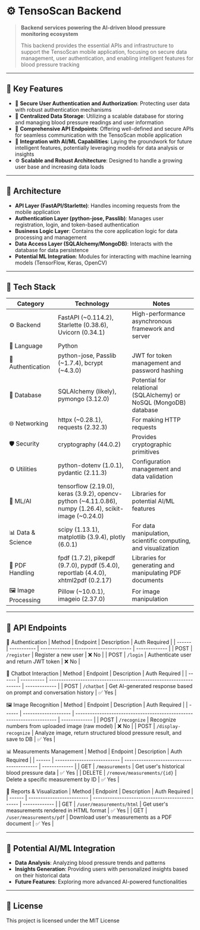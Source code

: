 # ⚙️ TensoScan Backend

> **Backend services powering the AI-driven blood pressure monitoring ecosystem**
>
> This backend provides the essential APIs and infrastructure to support the TensoScan mobile application, focusing on secure data management, user authentication, and enabling intelligent features for blood pressure tracking

---

## 🚀 Key Features

- 🔑 **Secure User Authentication and Authorization**: Protecting user data with robust authentication mechanisms
- 💾 **Centralized Data Storage**: Utilizing a scalable database for storing and managing blood pressure readings and user information
- 🔗 **Comprehensive API Endpoints**: Offering well-defined and secure APIs for seamless communication with the TensoScan mobile application
- 🧠 **Integration with AI/ML Capabilities**: Laying the groundwork for future intelligent features, potentially leveraging models for data analysis or insights
- ⚙️ **Scalable and Robust Architecture**: Designed to handle a growing user base and increasing data loads

---

## 🧱 Architecture

- **API Layer (FastAPI/Starlette)**: Handles incoming requests from the mobile application
- **Authentication Layer (python-jose, Passlib)**: Manages user registration, login, and token-based authentication
- **Business Logic Layer**: Contains the core application logic for data processing and management
- **Data Access Layer (SQLAlchemy/MongoDB)**: Interacts with the database for data persistence
- **Potential ML Integration**: Modules for interacting with machine learning models (TensorFlow, Keras, OpenCV)

---

## 🧰 Tech Stack

| Category         | Technology                                  | Notes                                                                 |
|------------------|---------------------------------------------|-----------------------------------------------------------------------|
| ⚙️ Backend       | FastAPI (~0.114.2), Starlette (0.38.6), Uvicorn (0.34.1) | High-performance asynchronous framework and server                 |
| 🐍 Language       | Python                                      |                                                                       |
| 🔑 Authentication | python-jose, Passlib (~1.7.4), bcrypt (~4.3.0) | JWT for token management and password hashing                        |
| 💾 Database      | SQLAlchemy (likely), pymongo (3.12.0)       | Potential for relational (SQLAlchemy) or NoSQL (MongoDB) database |
| 🌐 Networking    | httpx (~0.28.1), requests (2.32.3)          | For making HTTP requests                                             |
| 🛡️ Security       | cryptography (44.0.2)                         | Provides cryptographic primitives                                      |
| ⚙️ Utilities      | python-dotenv (1.0.1), pydantic (2.11.3)      | Configuration management and data validation                         |
| 🧠 ML/AI          | tensorflow (2.19.0), keras (3.9.2), opencv-python (~4.11.0.86), numpy (1.26.4), scikit-image (~0.24.0) | Libraries for potential AI/ML features                             |
| 📊 Data & Science | scipy (1.13.1), matplotlib (3.9.4), plotly (6.0.1) | For data manipulation, scientific computing, and visualization      |
| 📄 PDF Handling   | fpdf (1.7.2), pikepdf (9.7.0), pypdf (5.4.0), reportlab (4.4.0), xhtml2pdf (0.2.17) | Libraries for generating and manipulating PDF documents              |
| 🖼️ Image Processing| Pillow (~10.0.1), imageio (2.37.0)         | For image manipulation                                               |

---

## 🔗 API Endpoints

🔐 Authentication
| Method | Endpoint    | Description                            | Auth Required |
| ------ | ----------- | -------------------------------------- | ------------- |
| POST   | `/register` | Register a new user                    | ❌ No          |
| POST   | `/login`    | Authenticate user and return JWT token | ❌ No          |


💬 Chatbot Interaction
| Method | Endpoint   | Description                                                        | Auth Required |
| ------ | ---------- | ------------------------------------------------------------------ | ------------- |
| POST   | `/chatbot` | Get AI-generated response based on prompt and conversation history | ✅ Yes         |


🖼️ Image Recognition
| Method | Endpoint             | Description                                                            | Auth Required |
| ------ | -------------------- | ---------------------------------------------------------------------- | ------------- |
| POST   | `/recognize`         | Recognize numbers from uploaded image (raw model)                      | ❌ No          |
| POST   | `/display-recognize` | Analyze image, return structured blood pressure result, and save to DB | ✅ Yes         |


📊 Measurements Management
| Method | Endpoint                    | Description                               | Auth Required |
| ------ | --------------------------- | ----------------------------------------- | ------------- |
| GET    | `/measurements`             | Get user's historical blood pressure data | ✅ Yes         |
| DELETE | `/remove/measurements/{id}` | Delete a specific measurement by ID       | ✅ Yes         |


🧾 Reports & Visualization
| Method | Endpoint                  | Description                                     | Auth Required |
| ------ | ------------------------- | ----------------------------------------------- | ------------- |
| GET    | `/user/measurements/html` | Get user's measurements rendered in HTML format | ✅ Yes         |
| GET    | `/user/measurements/pdf`  | Download user's measurements as a PDF document  | ✅ Yes         |

---

## 🧠 Potential AI/ML Integration

- **Data Analysis**: Analyzing blood pressure trends and patterns
- **Insights Generation**: Providing users with personalized insights based on their historical data
- **Future Features**: Exploring more advanced AI-powered functionalities

---

## 📄 License

This project is licensed under the MIT License
